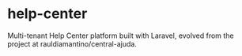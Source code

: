 # help-center
Multi-tenant Help Center platform built with Laravel, evolved from the project at rauldiamantino/central-ajuda.
